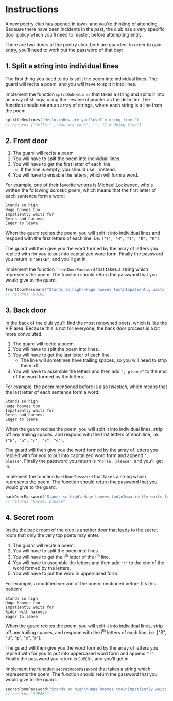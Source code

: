 # Instructions

A new poetry club has opened in town, and you're thinking of attending.
Because there have been incidents in the past, the club has a very specific door policy which you'll need to master, before attempting entry.

There are two doors at the poetry club, both are guarded.
In order to gain entry, you'll need to work out the password of that day:

## 1. Split a string into individual lines

The first thing you need to do is split the poem into individual lines.
The guard will recite a poem, and you will have to split it into lines.

Implement the function `splitOnNewlines` that takes a string and splits it into an array of strings, using the newline character as the delimiter.
The function should return an array of strings, where each string is a line from the poem.

```swift
splitOnNewlines("Hello.\nHow are you?\n\nI'm doing fine.")
// returns ["Hello." ,"How are you?", "", "I'm doing fine"].
```

## 2. Front door

1. The guard will recite a poem
2. You will have to split the poem into individual lines.
3. You will have to get the first letter of each line.
   - If the line is empty, you should use `_` instead.
4. You will have to ensable the letters, which will form a word.

For example, one of their favorite writers is Michael Lockwood, who's written the following _acrostic_ poem, which means that the first letter of each sentence form a word:

```text
Stands so high
Huge hooves too
Impatiently waits for
Reins and harness
Eager to leave
```

When the guard recites the poem, you will split it into individual lines and respond with the first letters of each line, i.e. `["S", "H", "I", "R", "E"]`.

The guard will then give you the word formed by the array of letters you replied with for you to put into capitalized word form.
Finally the password you return is `"SHIRE"`, and you'll get in.

Implement the function `frontDoorPassword` that takes a string which represents the poem.
The function should return the password that you would give to the guard.

```swift
frontDoorPassword("Stands so high\nHuge hooves too\nImpatiently waits for\nReins and harness\nEager to leave")
// returns "SHIRE"
```

## 3. Back door

In the back of the club you'll find the most renowned poets, which is like the VIP area.
Because this is not for everyone, the back door process is a bit more convoluted.

1. The guard will recite a poem.
2. You will have to split the poem into lines.
3. You will have to get the last letter of each line.
   - The line will sometimes have trailing spaces, so you will need to strip them off.
4. You will have to assemble the letters and then add `", please"` to the end of the word formed by the letters.

For example, the poem mentioned before is also _telestich_, which means that the last letter of each sentence form a word:

```text
Stands so high
Huge hooves too
Impatiently waits for
Reins and harness
Eager to leave
```

When the guard recites the poem, you will split it into individual lines, strip off any trailing spaces, and respond with the first letters of each line, i.e. `["h", "o", "r", "s", "e"]`.

The guard will then give you the word formed by the array of letters you replied with for you to put into capitalized word form and append `", please"`.
Finally the password you return is `"horse, please"`, and you'll get in.

Implement the function `backDoorPassword` that takes a string which represents the poem.
The function should return the password that you would give to the guard.

```swift
backDoorPassword("Stands so high\nHuge hooves too\nImpatiently waits for\nReins and harness\nEager to leave")
// returns "horse, please"
```

## 4. Secret room

Inside the back room of the club is another door that leads to the secret room that only the very top poets may enter.

1. The guard will recite a poem.
2. You will have to split the poem into lines.
3. You will have to get the i<sup>th</sup> letter of the i<sup>th</sup> line. 
4. You will have to assemble the letters and then add `"!"` to the end of the word formed by the letters.
5. You will have to put the word in uppercased form.

For example, a modified version of the poem mentioned before fits this pattern:

```text
Stands so high
Huge hooves too
Impatiently waits for
Rider with harness
Eager to leave
```

When the guard recites the poem, you will split it into individual lines, strip off any trailing spaces, and respond with the i<sup>th</sup> letters of each line, i.e. ["S", "u", "p", "e", "r"].

The guard will then give you the word formed by the array of letters you replied with for you to put into uppercased word form and append `"!"`.
Finally the password you return is `SUPER!`, and you'll get in.

Implement the function `secretRoomPassword` that takes a string which represents the poem.
The function should return the password that you would give to the guard.

```swift
secretRoomPassword("Stands so high\nHuge hooves too\nImpatiently waits for\nRider with harness\nEager to leave")
// returns "SUPER!"
```
